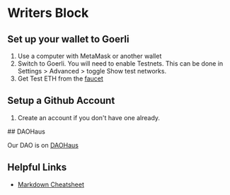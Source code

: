 
# Writers Block

## Set up your wallet to Goerli
1. Use a computer with MetaMask or another wallet
2. Switch to Goerli. You will need to enable Testnets. This can be done in Settings > Advanced > toggle Show test networks.
3. Get Test ETH from the [faucet](https://goerli-faucet.pk910.de/)

## Setup a Github Account
1. Create an account if you don't have one already.
 

## DAOHaus

Our DAO is on [DAOHaus](https://app.daohaus.club/dao/0x5/0x73c45289beda9afbd92caaa67b36ddcc4257fe0b)


## Helpful Links
- [Markdown Cheatsheet](https://github.com/adam-p/markdown-here/wiki/Markdown-Cheatsheet)
